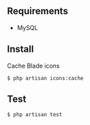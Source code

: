

## Requirements
- MySQL


## Install

Cache Blade icons

    $ php artisan icons:cache

## Test

    $ php artisan test

